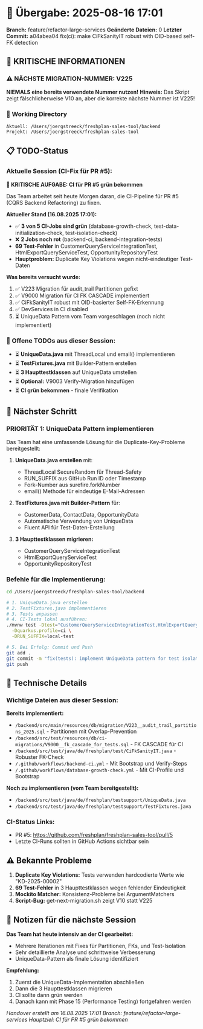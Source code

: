 # 🤝 Übergabe: 2025-08-16 17:01
**Branch:** feature/refactor-large-services
**Geänderte Dateien:** 0
**Letzter Commit:** a04abea04 fix(ci): make CiFkSanityIT robust with OID-based self-FK detection

## 🚨 KRITISCHE INFORMATIONEN

### ⚠️ NÄCHSTE MIGRATION-NUMMER: V225
**NIEMALS eine bereits verwendete Nummer nutzen!**
**Hinweis:** Das Skript zeigt fälschlicherweise V10 an, aber die korrekte nächste Nummer ist V225!

### 📍 Working Directory
```
Aktuell: /Users/joergstreeck/freshplan-sales-tool/backend
Projekt: /Users/joergstreeck/freshplan-sales-tool
```

## 📋 TODO-Status

### Aktuelle Session (CI-Fix für PR #5):

**🚨 KRITISCHE AUFGABE: CI für PR #5 grün bekommen**

Das Team arbeitet seit heute Morgen daran, die CI-Pipeline für PR #5 (CQRS Backend Refactoring) zu fixen.

**Aktueller Stand (16.08.2025 17:01):**
- ✅ **3 von 5 CI-Jobs sind grün** (database-growth-check, test-data-initialization-check, test-isolation-check)
- ❌ **2 Jobs noch rot** (backend-ci, backend-integration-tests)
- **69 Test-Fehler** in CustomerQueryServiceIntegrationTest, HtmlExportQueryServiceTest, OpportunityRepositoryTest
- **Hauptproblem:** Duplicate Key Violations wegen nicht-eindeutiger Test-Daten

**Was bereits versucht wurde:**
1. ✅ V223 Migration für audit_trail Partitionen gefixt
2. ✅ V9000 Migration für CI FK CASCADE implementiert  
3. ✅ CiFkSanityIT robust mit OID-basierter Self-FK-Erkennung
4. ✅ DevServices in CI disabled
5. ⏳ UniqueData Pattern vom Team vorgeschlagen (noch nicht implementiert)

### 📝 Offene TODOs aus dieser Session:
- ⏳ **UniqueData.java** mit ThreadLocal und email() implementieren
- ⏳ **TestFixtures.java** mit Builder-Pattern erstellen
- ⏳ **3 Haupttestklassen** auf UniqueData umstellen
- ⏳ **Optional:** V9003 Verify-Migration hinzufügen
- ⏳ **CI grün bekommen** - finale Verifikation

## 🎯 Nächster Schritt

### PRIORITÄT 1: UniqueData Pattern implementieren

Das Team hat eine umfassende Lösung für die Duplicate-Key-Probleme bereitgestellt:

1. **UniqueData.java erstellen** mit:
   - ThreadLocal SecureRandom für Thread-Safety
   - RUN_SUFFIX aus GitHub Run ID oder Timestamp
   - Fork-Number aus surefire.forkNumber
   - email() Methode für eindeutige E-Mail-Adressen

2. **TestFixtures.java mit Builder-Pattern** für:
   - CustomerData, ContactData, OpportunityData
   - Automatische Verwendung von UniqueData
   - Fluent API für Test-Daten-Erstellung

3. **3 Haupttestklassen migrieren:**
   - CustomerQueryServiceIntegrationTest
   - HtmlExportQueryServiceTest  
   - OpportunityRepositoryTest

### Befehle für die Implementierung:
```bash
cd /Users/joergstreeck/freshplan-sales-tool/backend

# 1. UniqueData.java erstellen
# 2. TestFixtures.java implementieren
# 3. Tests anpassen
# 4. CI-Tests lokal ausführen:
./mvnw test -Dtest="CustomerQueryServiceIntegrationTest,HtmlExportQueryServiceTest,OpportunityRepositoryTest" \
  -Dquarkus.profile=ci \
  -DRUN_SUFFIX=local-test

# 5. Bei Erfolg: Commit und Push
git add .
git commit -m "fix(tests): implement UniqueData pattern for test isolation"
git push
```

## 🔧 Technische Details

### Wichtige Dateien aus dieser Session:

**Bereits implementiert:**
- `/backend/src/main/resources/db/migration/V223__audit_trail_partitions_2025.sql` - Partitionen mit Overlap-Prevention
- `/backend/src/test/resources/db/ci-migrations/V9000__fk_cascade_for_tests.sql` - FK CASCADE für CI
- `/backend/src/test/java/de/freshplan/test/CiFkSanityIT.java` - Robuster FK-Check
- `/.github/workflows/backend-ci.yml` - Mit Bootstrap und Verify-Steps
- `/.github/workflows/database-growth-check.yml` - Mit CI-Profile und Bootstrap

**Noch zu implementieren (vom Team bereitgestellt):**
- `/backend/src/test/java/de/freshplan/testsupport/UniqueData.java`
- `/backend/src/test/java/de/freshplan/testsupport/TestFixtures.java`

### CI-Status Links:
- PR #5: https://github.com/freshplan/freshplan-sales-tool/pull/5
- Letzte CI-Runs sollten in GitHub Actions sichtbar sein

## ⚠️ Bekannte Probleme

1. **Duplicate Key Violations:** Tests verwenden hardcodierte Werte wie "KD-2025-00002"
2. **69 Test-Fehler** in 3 Haupttestklassen wegen fehlender Eindeutigkeit
3. **Mockito Matcher:** Konsistenz-Probleme bei ArgumentMatchers
4. **Script-Bug:** get-next-migration.sh zeigt V10 statt V225

## 📝 Notizen für die nächste Session

**Das Team hat heute intensiv an der CI gearbeitet:**
- Mehrere Iterationen mit Fixes für Partitionen, FKs, und Test-Isolation
- Sehr detaillierte Analyse und schrittweise Verbesserung
- UniqueData-Pattern als finale Lösung identifiziert

**Empfehlung:** 
1. Zuerst die UniqueData-Implementation abschließen
2. Dann die 3 Haupttestklassen migrieren
3. CI sollte dann grün werden
4. Danach kann mit Phase 15 (Performance Testing) fortgefahren werden

_Handover erstellt am 16.08.2025 17:01_
_Branch: feature/refactor-large-services_
_Hauptziel: CI für PR #5 grün bekommen_
